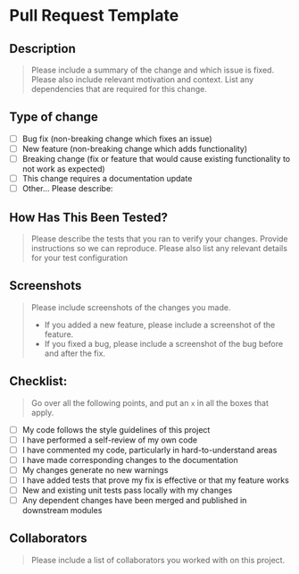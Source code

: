 # Pull Request Template

## Description

> Please include a summary of the change and which issue is fixed. Please also include relevant motivation and context. List any dependencies that are required for this change.

## Type of change

-   [ ] Bug fix (non-breaking change which fixes an issue)
-   [ ] New feature (non-breaking change which adds functionality)
-   [ ] Breaking change (fix or feature that would cause existing functionality to not work as expected)
-   [ ] This change requires a documentation update
-   [ ] Other... Please describe:

## How Has This Been Tested?

> Please describe the tests that you ran to verify your changes. Provide instructions so we can reproduce. Please also list any relevant details for your test configuration

## Screenshots

> Please include screenshots of the changes you made.
>
> -   If you added a new feature, please include a screenshot of the feature.
> -   If you fixed a bug, please include a screenshot of the bug before and after the fix.

## Checklist:

> Go over all the following points, and put an `x` in all the boxes that apply.

-   [ ] My code follows the style guidelines of this project
-   [ ] I have performed a self-review of my own code
-   [ ] I have commented my code, particularly in hard-to-understand areas
-   [ ] I have made corresponding changes to the documentation
-   [ ] My changes generate no new warnings
-   [ ] I have added tests that prove my fix is effective or that my feature works
-   [ ] New and existing unit tests pass locally with my changes
-   [ ] Any dependent changes have been merged and published in downstream modules

## Collaborators

> Please include a list of collaborators you worked with on this project.
